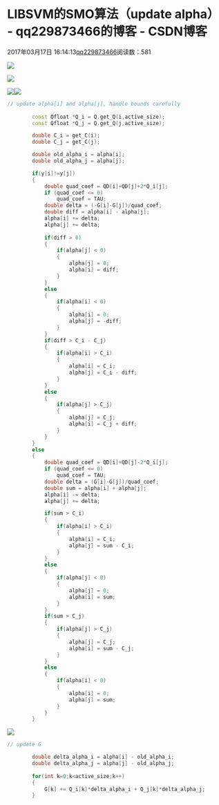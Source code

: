 # LIBSVM的SMO算法（update alpha） - qq229873466的博客 - CSDN博客

2017年03月17日 16:14:13[qq229873466](https://me.csdn.net/qq229873466)阅读数：581


![](https://img-blog.csdn.net/20170317161316807)

![](https://img-blog.csdn.net/20170317161737958)

![](https://img-blog.csdn.net/20170317161335800)![](https://img-blog.csdn.net/20170317161342566)


```cpp
// update alpha[i] and alpha[j], handle bounds carefully
		
		const Qfloat *Q_i = Q.get_Q(i,active_size);
		const Qfloat *Q_j = Q.get_Q(j,active_size);

		double C_i = get_C(i);
		double C_j = get_C(j);

		double old_alpha_i = alpha[i];
		double old_alpha_j = alpha[j];

		if(y[i]!=y[j])
		{
			double quad_coef = QD[i]+QD[j]+2*Q_i[j];
			if (quad_coef <= 0)
				quad_coef = TAU;
			double delta = (-G[i]-G[j])/quad_coef;
			double diff = alpha[i] - alpha[j];
			alpha[i] += delta;
			alpha[j] += delta;
			
			if(diff > 0)
			{
				if(alpha[j] < 0)
				{
					alpha[j] = 0;
					alpha[i] = diff;
				}
			}
			else
			{
				if(alpha[i] < 0)
				{
					alpha[i] = 0;
					alpha[j] = -diff;
				}
			}
			if(diff > C_i - C_j)
			{
				if(alpha[i] > C_i)
				{
					alpha[i] = C_i;
					alpha[j] = C_i - diff;
				}
			}
			else
			{
				if(alpha[j] > C_j)
				{
					alpha[j] = C_j;
					alpha[i] = C_j + diff;
				}
			}
		}
		else
		{
			double quad_coef = QD[i]+QD[j]-2*Q_i[j];
			if (quad_coef <= 0)
				quad_coef = TAU;
			double delta = (G[i]-G[j])/quad_coef;
			double sum = alpha[i] + alpha[j];
			alpha[i] -= delta;
			alpha[j] += delta;

			if(sum > C_i)
			{
				if(alpha[i] > C_i)
				{
					alpha[i] = C_i;
					alpha[j] = sum - C_i;
				}
			}
			else
			{
				if(alpha[j] < 0)
				{
					alpha[j] = 0;
					alpha[i] = sum;
				}
			}
			if(sum > C_j)
			{
				if(alpha[j] > C_j)
				{
					alpha[j] = C_j;
					alpha[i] = sum - C_j;
				}
			}
			else
			{
				if(alpha[i] < 0)
				{
					alpha[i] = 0;
					alpha[j] = sum;
				}
			}
		}
```

![](https://img-blog.csdn.net/20170317165304727)

```cpp
// update G

		double delta_alpha_i = alpha[i] - old_alpha_i;
		double delta_alpha_j = alpha[j] - old_alpha_j;
		
		for(int k=0;k<active_size;k++)
		{
			G[k] += Q_i[k]*delta_alpha_i + Q_j[k]*delta_alpha_j;
		}
```

